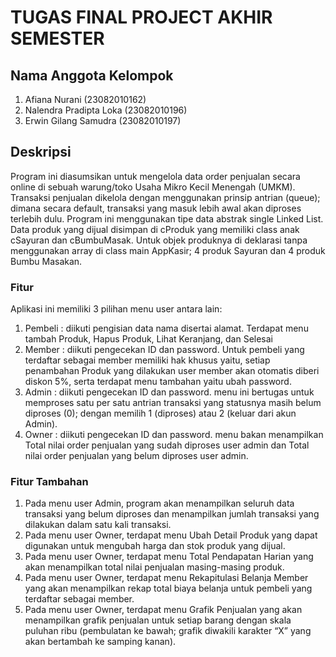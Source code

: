 # TUGAS FINAL PROJECT AKHIR SEMESTER
## Nama Anggota Kelompok
1. Afiana Nurani		      (23082010162)
2. Nalendra Pradipta Loka (23082010196)
3. Erwin Gilang Samudra 	(23082010197)
## Deskripsi 
Program ini diasumsikan untuk mengelola data order penjualan secara online di sebuah warung/toko Usaha Mikro Kecil Menengah (UMKM). 
Transaksi penjualan dikelola dengan menggunakan prinsip antrian (queue); dimana secara default, transaksi yang masuk lebih awal akan diproses terlebih dulu. 
Program ini menggunakan tipe data abstrak single Linked List. Data produk yang dijual disimpan di cProduk yang memiliki class anak cSayuran dan cBumbuMasak. 
Untuk objek produknya di deklarasi tanpa menggunakan array di class main AppKasir; 4 produk Sayuran dan 4 produk Bumbu Masakan.
### Fitur
Aplikasi ini memiliki 3 pilihan menu user antara lain:
1. Pembeli : diikuti pengisian data nama disertai alamat. Terdapat menu tambah Produk, Hapus Produk, Lihat Keranjang, dan Selesai
2. Member : diikuti pengecekan ID dan password. Untuk pembeli yang terdaftar sebagai member memiliki hak khusus yaitu, setiap penambahan Produk yang dilakukan user member akan otomatis diberi diskon 5%, serta terdapat menu tambahan yaitu ubah password.
3. Admin : diikuti pengecekan ID dan password. menu ini bertugas untuk memproses satu per satu antrian transaksi yang statusnya masih belum diproses (0); dengan memilih 1 (diproses) atau 2 (keluar dari akun Admin). 
4. Owner : diikuti pengecekan ID dan password. menu bakan menampilkan Total nilai order penjualan yang sudah diproses user admin dan Total nilai order penjualan yang belum diproses user admin.
### Fitur Tambahan
1. Pada menu user Admin, program akan menampilkan seluruh data transaksi yang belum diproses dan menampilkan jumlah transaksi yang dilakukan dalam satu kali transaksi.
2. Pada menu user Owner, terdapat menu Ubah Detail Produk yang dapat digunakan untuk mengubah harga dan stok produk yang dijual.
3. Pada menu user Owner, terdapat menu Total Pendapatan Harian yang akan menampilkan total nilai penjualan masing-masing produk.
4. Pada menu user Owner, terdapat menu Rekapitulasi Belanja Member yang akan menampilkan rekap total biaya belanja untuk pembeli yang terdaftar sebagai member.
5. Pada menu user Owner, terdapat menu Grafik Penjualan yang akan menampilkan grafik penjualan untuk setiap barang dengan skala puluhan ribu (pembulatan ke bawah; grafik diwakili karakter “X” yang akan bertambah ke samping kanan).
